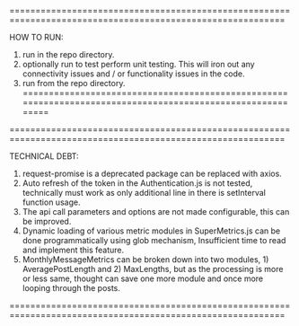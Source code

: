 ===========================================================================================================

HOW TO RUN:

1. run <npm install> in the repo directory.
2. optionally run <mocha> to test perform unit testing. This will iron out any connectivity issues and / or functionality issues in the code.
3. run <npm start> from the repo directory.
===========================================================================================================

===========================================================================================================

TECHNICAL DEBT: 

1. request-promise is a deprecated package can be replaced with axios. 
2. Auto refresh of the token in the Authentication.js is not tested, technically must work as only additional line in there is setInterval function usage.
3. The api call parameters and options are not made configurable, this can be improved.
4. Dynamic loading of various metric modules in SuperMetrics.js can be done programmatically using glob mechanism, Insufficient time to read and implement this feature.
5. MonthlyMessageMetrics can be broken down into two modules, 1) AveragePostLength and 2) MaxLengths, but as the processing is more or less same, thought can save one more module and once more looping through the posts.

===========================================================================================================

